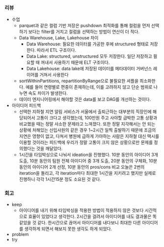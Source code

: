 ### 리뷰
- 수업
  - parquet과 같은 컬럼 기반 저장은 pushdown 최적화를 통해 컬럼을 먼저 선택하기 보다는 filter를 거치고 컬럼을 선택하는 방법이 연산이 더 적다.
  - Data Warehouse, Lake, Lakehouse 차이
    - Data Warehouse: 필요한 데이터를 가공한 후에 structured 형태로 저장한다. 따라서 ETL 구조이다.
    - Data Lake: structured, unstructured 모두 저장한다. 일단 저장하고 필요할 때 꺼내서 사용하기 때문에 ELT 구조이다.
    - Data Lakehouse: data lake에 저장된 데이터를 메타데이터 거버넌스 레이어를 거쳐서 사용한다
  - sortWithinPartitions, repartitionByRange으로 불필요한 셔플을 최소화한다. 예를 들어 연령별로 편중이 존재하는데, 이를 고려하지 않고 단순 범위로 나누면 속도 차이가 발생한다.
  - 데이터 엔지니어링에서 해야할 것은 data를 보고 DAG를 개선하는 것이다.
- 아이디어 피드백
  - 선택한 지하철 지연 알림 서비스가 서울에서 출퇴근하는 대부분의 직장인에 해당되어서 고통이 크다고 생각했는데, 100만원 주고 사야할 급박한 고통 상황과 비교했을 때는 정말 사소한 문제라고 느껴졌다.
    또한 정말 지각해서는 안 되는 상황에 처해있는 신입사원의 같은 경우 1~2시간 일찍 출발하기 때문에 조금의 지연은 영향이 없고, 다쳐서 병원에 급하게 가야하는 사람은 지하철 대신 택시를 이용할 것이라는 피드백에 우리가 정말 고통이 크지 않은 상황으로만 문제를 정의했다는 것을 깨달았다.
  - 1시간을 타임박싱으로 나눠서 ideation을 진행했다.
    10분 동안의 아이디어 3개 도출, 10분 동안의 팀원 전체 아이디어 중 3개 도출, 20분 동안의 구체화, 10분 동안의 아이디어 2개 선정, 10분 동안의 pros/cons 비교
    오늘은 2번의 iteration을 돌리고, 각 iteration마다 최대한 1시간을 지키려고 했지만 실제로 진행하니 각각 1시간15분 정도 소요된 것 같다.

### 회고
- keep
  - 아이디어를 내기 위해 타임박싱을 적용한 방법이 적용하지 않은 것보다 시간적으로 효율이 있었다고 생각한다.
    2시간을 걸려서 아이디어를 내도 결과물은 똑같았을 것 같다.
    한시간으로 끊어서 아이디어를 내다보니 최대한 다른 아이디어를 생각하게 되면서 해보지 못한 생각도 하게 되었다.
- problem
- try
